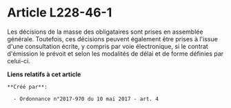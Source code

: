 # Article L228-46-1

Les décisions de la masse des obligataires sont prises en assemblée générale. Toutefois, ces décisions peuvent également être
prises à l'issue d'une consultation écrite, y compris par voie électronique, si le contrat d'émission le prévoit et selon les
modalités de délai et de forme définies par celui-ci.

**Liens relatifs à cet article**

	**Créé par**:

	  - Ordonnance n°2017-970 du 10 mai 2017 - art. 4
